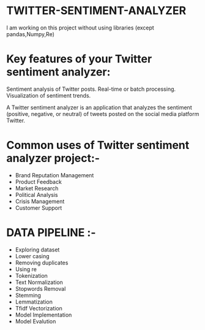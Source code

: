 # TWITTER-SENTIMENT-ANALYZER
I am working on this project without using libraries
(except pandas,Numpy,Re)

# Key features of your Twitter sentiment analyzer:

Sentiment analysis of Twitter posts.
Real-time or batch processing.
Visualization of sentiment trends.

A Twitter sentiment analyzer is an application that analyzes the sentiment (positive, negative, or neutral) of tweets posted on the social media platform Twitter.<br>
# Common uses of Twitter sentiment analyzer project:-

* Brand Reputation Management 
* Product Feedback
* Market Research
* Political Analysis 
* Crisis Management
* Customer Support

# DATA PIPELINE :-

* Exploring dataset
* Lower casing
* Removing duplicates
* Using re
* Tokenization
* Text Normalization
* Stopwords Removal
* Stemming
* Lemmatization
* Tfidf Vectorization
* Model Implementation
* Model Evalution
